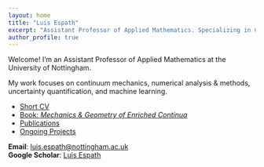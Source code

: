 ```yaml
---
layout: home
title: "Luis Espath"
excerpt: "Assistant Professor of Applied Mathematics. Specializing in Continuum Mechanics, Bayesian Inference, and Machine Learning."
author_profile: true
---
```


Welcome! I’m an Assistant Professor of Applied Mathematics at the University of Nottingham.  

My work focuses on continuum mechanics, numerical analysis & methods, uncertainty quantification, and machine learning.

- [Short CV](./about)  
- [Book: *Mechanics & Geometry of Enriched Continua*](https://link.springer.com/book/10.1007/978-3-031-28933-0)  
- [Publications](./publications)  
- [Ongoing Projects](./projects)  

**Email**: luis.espath@nottingham.ac.uk  
**Google Scholar**: [Luis Espath](https://scholar.google.com/citations?user=5DOQcG8AAAAJ&hl=en)
